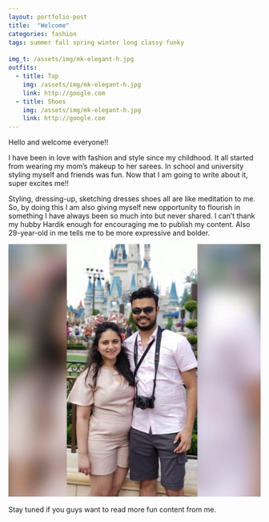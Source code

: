 ```yaml
---
layout: portfolio-post
title:  "Welcome"
categories: fashion
tags: summer fall spring winter long classy funky

img_t: /assets/img/mk-elegant-h.jpg
outfits:
  - title: Top
    img: /assets/img/mk-elegant-h.jpg
    link: http://google.com
  - title: Shoes
    img: /assets/img/mk-elegant-h.jpg
    link: http://google.com
---
```

Hello and welcome everyone!!

I have been in love with fashion and style since my childhood. It all started
from wearing my mom’s makeup to her sarees. In school and university styling
myself and friends was fun. Now that I am going to write about it, super excites
me!!

Styling, dressing-up, sketching dresses shoes all are like meditation to me. So,
by doing this I am also giving myself new opportunity to flourish in something I
have always been so much into but never shared. I can’t thank my hubby Hardik
enough for encouraging me to publish my content. Also 29-year-old in me tells me
to be more expressive and bolder.

![](media/9e8fbc1ebbab22120d604108c3dae6e7.jpg)

Stay tuned if you guys want to read more fun content from me.
